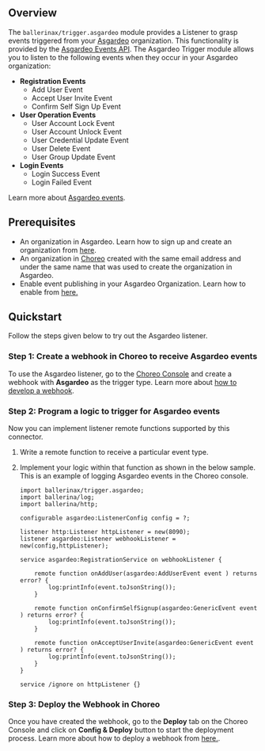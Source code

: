 ## Overview

The `ballerinax/trigger.asgardeo` module provides a Listener to grasp events triggered from your [Asgardeo](https://wso2.com/asgardeo/) organization. This functionality is provided by the [Asgardeo Events API](https://wso2.com/asgardeo/docs/references/asgardeo-events/).
The Asgardeo Trigger module allows you to listen to the following events when they occur in your Asgardeo organization:

- **Registration Events**
   - Add User Event
   - Accept User Invite Event
   - Confirm Self Sign Up Event
- **User Operation Events**
   - User Account Lock Event
   - User Account Unlock Event
   - User Credential Update Event
   - User Delete Event
   - User Group Update Event
- **Login Events**
   - Login Success Event
   - Login Failed Event

Learn more about [Asgardeo events](https://wso2.com/asgardeo/docs/references/asgardeo-events/#configure-asgardeo-to-publish-events).


## Prerequisites
- An organization in Asgardeo. Learn how to sign up and create an organization from [here](https://wso2.com/asgardeo/docs/get-started/create-asgardeo-account/#sign-up).
- An organization in [Choreo](https://wso2.com/choreo/) created with the same email address and under the same name that was used to create the organization in Asgardeo.
- Enable event publishing in your Asgardeo Organization. Learn how to enable from [here.](https://wso2.com/asgardeo/docs/references/asgardeo-events/#configure-asgardeo-to-publish-events)

## Quickstart

Follow the steps given below to try out the Asgardeo listener.
### Step 1: Create a webhook in Choreo to receive Asgardeo events

To use the Asgardeo listener, go to the [Choreo Console](https://console.choreo.dev) and create a webhook  with **Asgardeo** as the trigger type.
Learn more about [how to develop a webhook](https://wso2.com/choreo/docs/webhook/#develop-a-webhook).

### Step 2: Program a logic to trigger for Asgardeo events

Now you can implement listener remote functions supported by this connector.
1. Write a remote function to receive a particular event type. 
2. Implement your logic within that function as shown in the below sample. This is an example of logging Asgardeo events in the Choreo console.

    ```ballerina
    import ballerinax/trigger.asgardeo;
    import ballerina/log;
    import ballerina/http;
    
    configurable asgardeo:ListenerConfig config = ?;
    
    listener http:Listener httpListener = new(8090);
    listener asgardeo:Listener webhookListener =  new(config,httpListener);
    
    service asgardeo:RegistrationService on webhookListener {
      
        remote function onAddUser(asgardeo:AddUserEvent event ) returns error? {
            log:printInfo(event.toJsonString());
        }
      
        remote function onConfirmSelfSignup(asgardeo:GenericEvent event ) returns error? {
            log:printInfo(event.toJsonString());
        }
      
        remote function onAcceptUserInvite(asgardeo:GenericEvent event ) returns error? {
            log:printInfo(event.toJsonString());
        }
    }
    
    service /ignore on httpListener {}
    ```

### Step 3: Deploy the Webhook in Choreo
Once you have created the webhook, go to the **Deploy** tab on the Choreo Console and click on **Config & Deploy** button to start the deployment process. Learn more about how to deploy a webhook from [here.](https://wso2.com/choreo/docs/webhook/#deploy-a-webhook).
